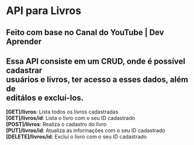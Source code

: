 # API para Livros
## Feito com base no Canal do YouTube | Dev Aprender
## Essa API consiste em um CRUD, onde é possível cadastrar <br> usuários e livros, ter acesso a esses dados, além de <br> editálos e excluí-los.


<p><strong>[GET]/livros</strong>: Lista todos os livros cadastradas<br>
<strong>[GET]/livros/id</strong>: Lista o livro com o seu ID cadastrado<br>
<strong>[POST]/livros</strong>: Realiza o cadastro do livro<br>
<strong>[PUT]/livros/id</strong>: Atualiza as informações com o seu ID cadastrado<br>
<strong>[DELETE]/livros/id</strong>: Exclui o livro com o seu ID cadastrado<br>
</p><br>
